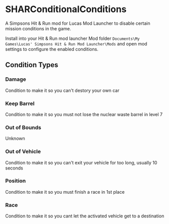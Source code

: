 # SHARConditionalConditions
A Simpsons Hit &amp; Run mod for Lucas Mod Launcher to disable certain mission conditions in the game.

Install into your Hit & Run mod launcher Mod folder `Documents\My Games\Lucas' Simpsons Hit & Run Mod Launcher\Mods` and open mod settings to configure the enabled conditions.

## Condition Types
### Damage
Condition to make it so you can't destory your own car
### Keep Barrel
Condition to make it so you must not lose the nuclear waste barrel in level 7
### Out of Bounds
Unknown
### Out of Vehicle
Condition to make it so you can't exit your vehicle for too long, usually 10 seconds
### Position
Condition to make it so you must finish a race in 1st place
### Race
Condition to make it so you cant let the activated vehicle get to a destination
